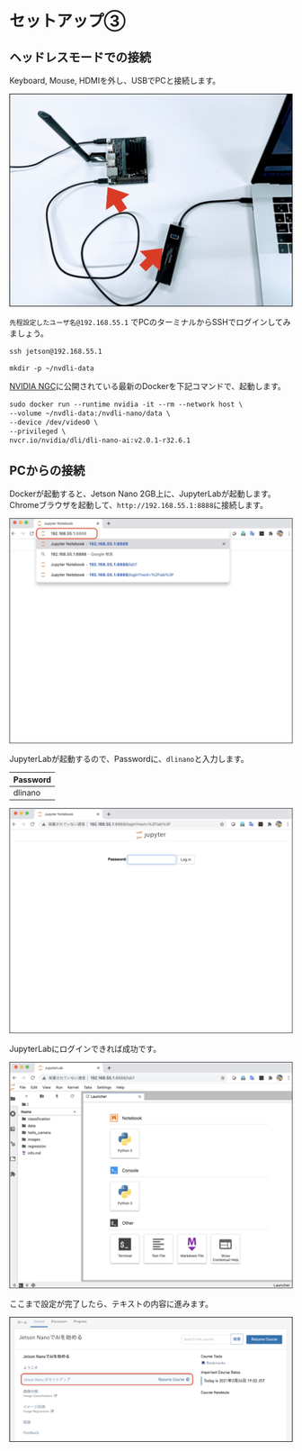 # セットアップ③

## ヘッドレスモードでの接続

Keyboard, Mouse, HDMIを外し、USBでPCと接続します。

![](./img/headless01.jpg)

`先程設定したユーザ名@192.168.55.1` でPCのターミナルからSSHでログインしてみましょう。

``` shell-session
ssh jetson@192.168.55.1
```

``` shell-session
mkdir -p ~/nvdli-data
```

[NVIDIA NGC](https://ngc.nvidia.com/catalog/containers/nvidia:dli:dli-nano-ai)に公開されている最新のDockerを下記コマンドで、起動します。

``` shell-session
sudo docker run --runtime nvidia -it --rm --network host \
--volume ~/nvdli-data:/nvdli-nano/data \
--device /dev/video0 \
--privileged \
nvcr.io/nvidia/dli/dli-nano-ai:v2.0.1-r32.6.1
```

## PCからの接続

Dockerが起動すると、Jetson Nano 2GB上に、JupyterLabが起動します。 Chromeブラウザを起動して、`http://192.168.55.1:8888`に接続します。

![](./img/ch01.jpg)

JupyterLabが起動するので、Passwordに、`dlinano`と入力します。

|Password|
|:--|
|dlinano|

![](./img/ch02.jpg)

JupyterLabにログインできれば成功です。

![](./img/ch03.jpg)

ここまで設定が完了したら、テキストの内容に進みます。

![](./img/ai03.jpg)
